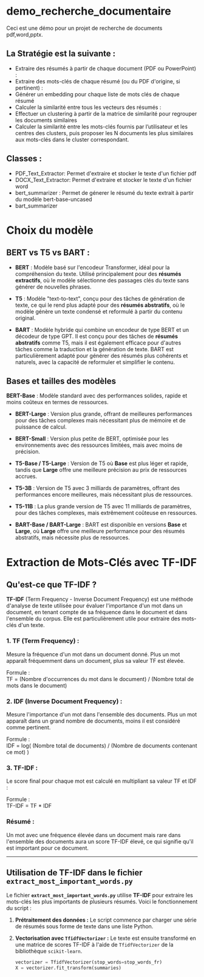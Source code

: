 # demo_recherche_documentaire
Ceci est une démo pour un projet de recherche de documents pdf,word,pptx.

## La Stratégie est la suivante :
- Extraire des résumés à partir de chaque document (PDF ou PowerPoint) :
- Extraire des mots-clés de chaque résumé (ou du PDF d'origine, si pertinent) :
- Générer un embedding pour chaque liste de mots clés de chaque résumé 
- Calculer la similarité entre tous les vecteurs des résumés :
- Effectuer un clustering à partir de la matrice de similarité pour regrouper les documents similaires 
- Calculer la similarité entre les mots-clés fournis par l’utilisateur et les centres des clusters, puis proposer les N documents les plus similaires aux mots-clés dans le cluster correspondant.

## Classes :
- PDF_Text_Extractor: Permet d'extraire et stocker le texte d'un fichier pdf
-  DOCX_Text_Extractor: Permet d'extraire et stocker le texte d'un fichier word
- bert_summarizer : Permet de génerer le résumé du texte extrait à partir du modèle bert-base-uncased
- bart_summarizer


# Choix du modèle

## BERT vs T5 vs BART : 

- **BERT** : Modèle basé sur l'encodeur Transformer, idéal pour la compréhension du texte. Utilisé principalement pour des **résumés extractifs**, où le modèle sélectionne des passages clés du texte sans générer de nouvelles phrases.
  
- **T5** : Modèle "text-to-text", conçu pour des tâches de génération de texte, ce qui le rend plus adapté pour des **résumés abstratifs**, où le modèle génère un texte condensé et reformulé à partir du contenu original.

- **BART** : Modèle hybride qui combine un encodeur de type BERT et un décodeur de type GPT. Il est conçu pour des tâches de **résumés abstratifs** comme T5, mais il est également efficace pour d'autres tâches comme la traduction et la génération de texte. BART est particulièrement adapté pour générer des résumés plus cohérents et naturels, avec la capacité de reformuler et simplifier le contenu.

## Bases et tailles des modèles
 **BERT-Base** : Modèle standard avec des performances solides, rapide et moins coûteux en termes de ressources.
- **BERT-Large** : Version plus grande, offrant de meilleures performances pour des tâches complexes mais nécessitant plus de mémoire et de puissance de calcul.
- **BERT-Small** : Version plus petite de BERT, optimisée pour les environnements avec des ressources limitées, mais avec moins de précision.
  
- **T5-Base / T5-Large** : Version de T5 où **Base** est plus léger et rapide, tandis que **Large** offre une meilleure précision au prix de ressources accrues.
- **T5-3B** : Version de T5 avec 3 milliards de paramètres, offrant des performances encore meilleures, mais nécessitant plus de ressources.
- **T5-11B** : La plus grande version de T5 avec 11 milliards de paramètres, pour des tâches complexes, mais extrêmement coûteuse en ressources.

- **BART-Base / BART-Large** : BART est disponible en versions **Base** et **Large**, où **Large** offre une meilleure performance pour des résumés abstratifs, mais nécessite plus de ressources.


# Extraction de Mots-Clés avec TF-IDF

## Qu'est-ce que TF-IDF ?

**TF-IDF** (Term Frequency - Inverse Document Frequency) est une méthode d'analyse de texte utilisée pour évaluer l'importance d'un mot dans un document, en tenant compte de sa fréquence dans le document et dans l'ensemble du corpus. Elle est particulièrement utile pour extraire des mots-clés d'un texte.

### 1. **TF (Term Frequency) :** 
Mesure la fréquence d'un mot dans un document donné. Plus un mot apparaît fréquemment dans un document, plus sa valeur TF est élevée. 

Formule :  
TF = (Nombre d'occurrences du mot dans le document) / (Nombre total de mots dans le document)


### 2. **IDF (Inverse Document Frequency) :** 
Mesure l'importance d'un mot dans l'ensemble des documents. Plus un mot apparaît dans un grand nombre de documents, moins il est considéré comme pertinent.

Formule :  
IDF = log( (Nombre total de documents) / (Nombre de documents contenant ce mot) )


### 3. **TF-IDF :** 
Le score final pour chaque mot est calculé en multipliant sa valeur TF et IDF :

Formule :  
TF-IDF = TF * IDF


### Résumé :
Un mot avec une fréquence élevée dans un document mais rare dans l'ensemble des documents aura un score TF-IDF élevé, ce qui signifie qu'il est important pour ce document.

---

## Utilisation de TF-IDF dans le fichier `extract_most_important_words.py`

Le fichier **`extract_most_important_words.py`** utilise **TF-IDF** pour extraire les mots-clés les plus importants de plusieurs résumés. Voici le fonctionnement du script :

1. **Prétraitement des données :**
   Le script commence par charger une série de résumés sous forme de texte dans une liste Python.

2. **Vectorisation avec `TfidfVectorizer` :**
   Le texte est ensuite transformé en une matrice de scores TF-IDF à l'aide de `TfidfVectorizer` de la bibliothèque `scikit-learn`.

   ```python
   vectorizer = TfidfVectorizer(stop_words=stop_words_fr)
   X = vectorizer.fit_transform(summaries)
